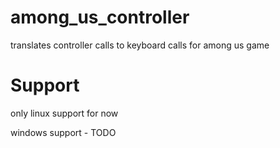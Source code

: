 # among_us_controller
translates controller calls to keyboard calls for among us game


# Support

only linux support for now

windows support - TODO
